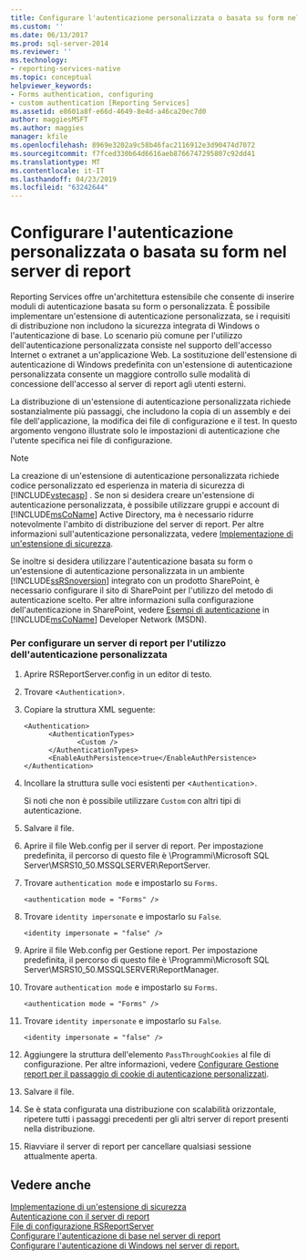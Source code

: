 ```yaml
---
title: Configurare l'autenticazione personalizzata o basata su form nel server di report | Microsoft Docs
ms.custom: ''
ms.date: 06/13/2017
ms.prod: sql-server-2014
ms.reviewer: ''
ms.technology:
- reporting-services-native
ms.topic: conceptual
helpviewer_keywords:
- Forms authentication, configuring
- custom authentication [Reporting Services]
ms.assetid: e8601a8f-e66d-4649-8e4d-a46ca20ec7d0
author: maggiesMSFT
ms.author: maggies
manager: kfile
ms.openlocfilehash: 8969e3202a9c58b46fac2116912e3d90474d7072
ms.sourcegitcommit: f7fced330b64d6616aeb8766747295807c92dd41
ms.translationtype: MT
ms.contentlocale: it-IT
ms.lasthandoff: 04/23/2019
ms.locfileid: "63242644"
---
```

# <a name="configure-custom-or-forms-authentication-on-the-report-server"></a>Configurare l'autenticazione personalizzata o basata su form nel server di report
  Reporting Services offre un'architettura estensibile che consente di inserire moduli di autenticazione basata su form o personalizzata. È possibile implementare un'estensione di autenticazione personalizzata, se i requisiti di distribuzione non includono la sicurezza integrata di Windows o l'autenticazione di base. Lo scenario più comune per l'utilizzo dell'autenticazione personalizzata consiste nel supporto dell'accesso Internet o extranet a un'applicazione Web. La sostituzione dell'estensione di autenticazione di Windows predefinita con un'estensione di autenticazione personalizzata consente un maggiore controllo sulle modalità di concessione dell'accesso al server di report agli utenti esterni.  
  
 La distribuzione di un'estensione di autenticazione personalizzata richiede sostanzialmente più passaggi, che includono la copia di un assembly e dei file dell'applicazione, la modifica dei file di configurazione e il test. In questo argomento vengono illustrate solo le impostazioni di autenticazione che l'utente specifica nei file di configurazione.  
  
> [!NOTE]  
>  La creazione di un'estensione di autenticazione personalizzata richiede codice personalizzato ed esperienza in materia di sicurezza di [!INCLUDE[vstecasp](../../includes/vstecasp-md.md)] . Se non si desidera creare un'estensione di autenticazione personalizzata, è possibile utilizzare gruppi e account di [!INCLUDE[msCoName](../../includes/msconame-md.md)] Active Directory, ma è necessario ridurre notevolmente l'ambito di distribuzione del server di report. Per altre informazioni sull'autenticazione personalizzata, vedere [Implementazione di un'estensione di sicurezza](../extensions/security-extension/implementing-a-security-extension.md).  
  
 Se inoltre si desidera utilizzare l'autenticazione basata su form o un'estensione di autenticazione personalizzata in un ambiente [!INCLUDE[ssRSnoversion](../../includes/ssrsnoversion-md.md)] integrato con un prodotto SharePoint, è necessario configurare il sito di SharePoint per l'utilizzo del metodo di autenticazione scelto. Per altre informazioni sulla configurazione dell'autenticazione in SharePoint, vedere [Esempi di autenticazione](https://go.microsoft.com/fwlink/?LinkId=115575) in [!INCLUDE[msCoName](../../includes/msconame-md.md)] Developer Network (MSDN).  
  
### <a name="to-configure-a-report-server-to-use-custom-authentication"></a>Per configurare un server di report per l'utilizzo dell'autenticazione personalizzata  
  
1.  Aprire RSReportServer.config in un editor di testo.  
  
2.  Trovare <`Authentication`>.  
  
3.  Copiare la struttura XML seguente:  
  
    ```  
    <Authentication>  
          <AuthenticationTypes>  
                 <Custom />  
          </AuthenticationTypes>  
          <EnableAuthPersistence>true</EnableAuthPersistence>  
    </Authentication>  
    ```  
  
4.  Incollare la struttura sulle voci esistenti per <`Authentication`>.  
  
     Si noti che non è possibile utilizzare `Custom` con altri tipi di autenticazione.  
  
5.  Salvare il file.  
  
6.  Aprire il file Web.config per il server di report. Per impostazione predefinita, il percorso di questo file è \Programmi\Microsoft SQL Server\MSRS10_50.MSSQLSERVER\ReportServer.  
  
7.  Trovare `authentication mode` e impostarlo su `Forms`.  
  
    ```  
    <authentication mode = "Forms" />  
    ```  
  
8.  Trovare `identity impersonate` e impostarlo su `False`.  
  
    ```  
    <identity impersonate = "false" />  
    ```  
  
9. Aprire il file Web.config per Gestione report. Per impostazione predefinita, il percorso di questo file è \Programmi\Microsoft SQL Server\MSRS10_50.MSSQLSERVER\ReportManager.  
  
10. Trovare `authentication mode` e impostarlo su `Forms`.  
  
    ```  
    <authentication mode = "Forms" />  
    ```  
  
11. Trovare `identity impersonate` e impostarlo su `False`.  
  
    ```  
    <identity impersonate = "false" />  
    ```  
  
12. Aggiungere la struttura dell'elemento `PassThroughCookies` al file di configurazione. Per altre informazioni, vedere [Configurare Gestione report per il passaggio di cookie di autenticazione personalizzati](configure-the-web-portal-to-pass-custom-authentication-cookies.md).  
  
13. Salvare il file.  
  
14. Se è stata configurata una distribuzione con scalabilità orizzontale, ripetere tutti i passaggi precedenti per gli altri server di report presenti nella distribuzione.  
  
15. Riavviare il server di report per cancellare qualsiasi sessione attualmente aperta.  
  
## <a name="see-also"></a>Vedere anche  
 [Implementazione di un'estensione di sicurezza](../extensions/security-extension/implementing-a-security-extension.md)   
 [Autenticazione con il server di report](authentication-with-the-report-server.md)   
 [File di configurazione RSReportServer](../report-server/rsreportserver-config-configuration-file.md)   
 [Configurare l'autenticazione di base nel server di report](configure-basic-authentication-on-the-report-server.md)   
 [Configurare l'autenticazione di Windows nel server di report.](configure-windows-authentication-on-the-report-server.md)  
  
  
